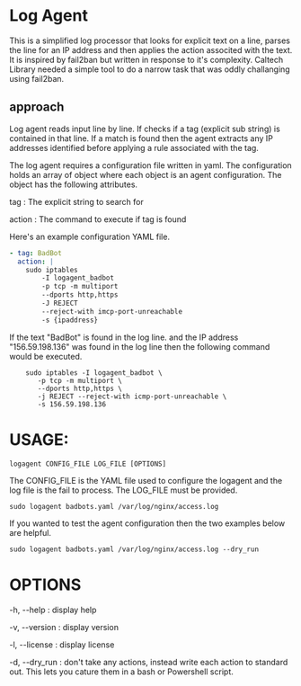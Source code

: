 
# Log Agent

This is a simplified log processor that looks for explicit text on a line, parses the line for an IP address and then applies the action associted with the text. It is inspired by fail2ban but written in response to it's complexity. Caltech Library needed a simple tool to do a narrow task that was oddly challanging using fail2ban.

## approach

Log agent reads input line by line. If checks if a tag (explicit sub string) is contained in that line. If a match is found then the agent extracts any IP addresses identified before applying a rule associated with the tag.

The log agent requires a configuration file written in yaml. The configuration holds an array of object where each object is an agent configuration. The object has the following attributes.

tag
: The explicit string to search for

action
: The command to execute if tag is found

Here's an example configuration YAML file.

~~~yaml
- tag: BadBot
  action: |
    sudo iptables
        -I logagent_badbot
        -p tcp -m multiport
        --dports http,https
        -J REJECT
        --reject-with imcp-port-unreachable
        -s {ipaddress}
~~~

If the text "BadBot" is found in the log line. and the IP address "156.59.198.136" was found in the log line then the following command would be executed.

~~~shell
    sudo iptables -I logagent_badbot \
       -p tcp -m multiport \
       --dports http,https \
       -j REJECT --reject-with icmp-port-unreachable \
       -s 156.59.198.136
~~~

# USAGE:

~~~
logagent CONFIG_FILE LOG_FILE [OPTIONS]
~~~

The CONFIG_FILE is the YAML file used to configure the logagent and the log
file is the fail to process. The LOG_FILE must be provided.

~~~
sudo logagent badbots.yaml /var/log/nginx/access.log
~~~

If you wanted to test the agent configuration then the two examples below are helpful.

~~~
sudo logagent badbots.yaml /var/log/nginx/access.log --dry_run 
~~~

# OPTIONS

-h, --help
: display help

-v, --version
: display version

-l, --license
: display license

-d, --dry_run
: don't take any actions, instead write each action to standard out. This lets you cature them in a bash or Powershell script.
